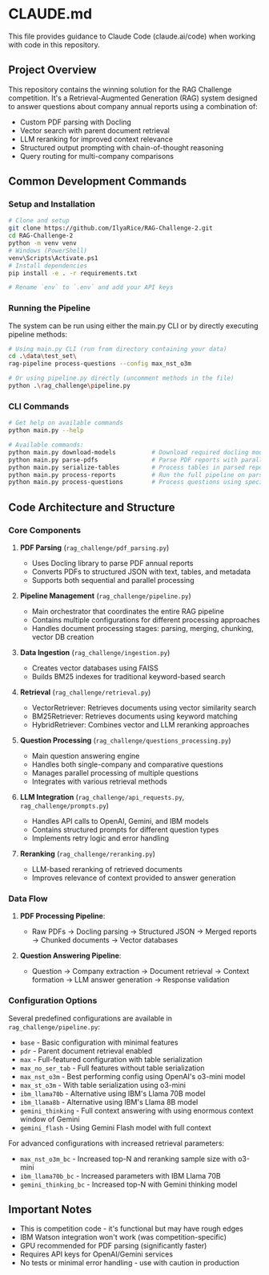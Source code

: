 # CLAUDE.md

This file provides guidance to Claude Code (claude.ai/code) when working with code in this repository.

## Project Overview

This repository contains the winning solution for the RAG Challenge competition. It's a Retrieval-Augmented Generation (RAG) system designed to answer questions about company annual reports using a combination of:

- Custom PDF parsing with Docling
- Vector search with parent document retrieval
- LLM reranking for improved context relevance
- Structured output prompting with chain-of-thought reasoning
- Query routing for multi-company comparisons

## Common Development Commands

### Setup and Installation
```bash
# Clone and setup
git clone https://github.com/IlyaRice/RAG-Challenge-2.git
cd RAG-Challenge-2
python -m venv venv
# Windows (PowerShell)
venv\Scripts\Activate.ps1
# Install dependencies
pip install -e . -r requirements.txt

# Rename `env` to `.env` and add your API keys
```

### Running the Pipeline

The system can be run using either the main.py CLI or by directly executing pipeline methods:

```bash
# Using main.py CLI (run from directory containing your data)
cd .\data\test_set\
rag-pipeline process-questions --config max_nst_o3m

# Or using pipeline.py directly (uncomment methods in the file)
python .\rag_challenge\pipeline.py
```


### CLI Commands
```bash
# Get help on available commands
python main.py --help

# Available commands:
python main.py download-models          # Download required docling models
python main.py parse-pdfs               # Parse PDF reports with parallel processing options
python main.py serialize-tables         # Process tables in parsed reports
python main.py process-reports          # Run the full pipeline on parsed reports
python main.py process-questions        # Process questions using specified config
```

## Code Architecture and Structure

### Core Components

1. **PDF Parsing** (`rag_challenge/pdf_parsing.py`)
   - Uses Docling library to parse PDF annual reports
   - Converts PDFs to structured JSON with text, tables, and metadata
   - Supports both sequential and parallel processing

2. **Pipeline Management** (`rag_challenge/pipeline.py`)
   - Main orchestrator that coordinates the entire RAG pipeline
   - Contains multiple configurations for different processing approaches
   - Handles document processing stages: parsing, merging, chunking, vector DB creation

3. **Data Ingestion** (`rag_challenge/ingestion.py`)
   - Creates vector databases using FAISS
   - Builds BM25 indexes for traditional keyword-based search

4. **Retrieval** (`rag_challenge/retrieval.py`)
   - VectorRetriever: Retrieves documents using vector similarity search
   - BM25Retriever: Retrieves documents using keyword matching
   - HybridRetriever: Combines vector and LLM reranking approaches

5. **Question Processing** (`rag_challenge/questions_processing.py`)
   - Main question answering engine
   - Handles both single-company and comparative questions
   - Manages parallel processing of multiple questions
   - Integrates with various retrieval methods

6. **LLM Integration** (`rag_challenge/api_requests.py`, `rag_challenge/prompts.py`)
   - Handles API calls to OpenAI, Gemini, and IBM models
   - Contains structured prompts for different question types
   - Implements retry logic and error handling

7. **Reranking** (`rag_challenge/reranking.py`)
   - LLM-based reranking of retrieved documents
   - Improves relevance of context provided to answer generation

### Data Flow

1. **PDF Processing Pipeline**:
   - Raw PDFs → Docling parsing → Structured JSON → Merged reports → Chunked documents → Vector databases

2. **Question Answering Pipeline**:
   - Question → Company extraction → Document retrieval → Context formation → LLM answer generation → Response validation

### Configuration Options

Several predefined configurations are available in `rag_challenge/pipeline.py`:

- `base` - Basic configuration with minimal features
- `pdr` - Parent document retrieval enabled
- `max` - Full-featured configuration with table serialization
- `max_no_ser_tab` - Full features without table serialization
- `max_nst_o3m` - Best performing config using OpenAI's o3-mini model
- `max_st_o3m` - With table serialization using o3-mini
- `ibm_llama70b` - Alternative using IBM's Llama 70B model
- `ibm_llama8b` - Alternative using IBM's Llama 8B model
- `gemini_thinking` - Full context answering with using enormous context window of Gemini
- `gemini_flash` - Using Gemini Flash model with full context

For advanced configurations with increased retrieval parameters:
- `max_nst_o3m_bc` - Increased top-N and reranking sample size with o3-mini
- `ibm_llama70b_bc` - Increased parameters with IBM Llama 70B
- `gemini_thinking_bc` - Increased top-N with Gemini thinking model

## Important Notes

- This is competition code - it's functional but may have rough edges
- IBM Watson integration won't work (was competition-specific)
- GPU recommended for PDF parsing (significantly faster)
- Requires API keys for OpenAI/Gemini services
- No tests or minimal error handling - use with caution in production